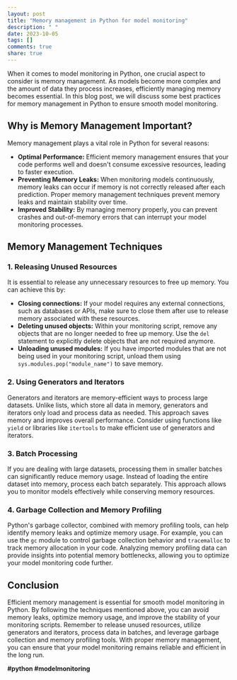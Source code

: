 ```yaml
---
layout: post
title: "Memory management in Python for model monitoring"
description: " "
date: 2023-10-05
tags: []
comments: true
share: true
---
```


When it comes to model monitoring in Python, one crucial aspect to consider is memory management. As models become more complex and the amount of data they process increases, efficiently managing memory becomes essential. In this blog post, we will discuss some best practices for memory management in Python to ensure smooth model monitoring.

## Why is Memory Management Important?

Memory management plays a vital role in Python for several reasons:
- **Optimal Performance:** Efficient memory management ensures that your code performs well and doesn't consume excessive resources, leading to faster execution.
- **Preventing Memory Leaks:** When monitoring models continuously, memory leaks can occur if memory is not correctly released after each prediction. Proper memory management techniques prevent memory leaks and maintain stability over time.
- **Improved Stability:** By managing memory properly, you can prevent crashes and out-of-memory errors that can interrupt your model monitoring processes.

## Memory Management Techniques

### 1. Releasing Unused Resources

It is essential to release any unnecessary resources to free up memory. You can achieve this by:
- **Closing connections:** If your model requires any external connections, such as databases or APIs, make sure to close them after use to release memory associated with these resources.
- **Deleting unused objects:** Within your monitoring script, remove any objects that are no longer needed to free up memory. Use the `del` statement to explicitly delete objects that are not required anymore.
- **Unloading unused modules:** If you have imported modules that are not being used in your monitoring script, unload them using `sys.modules.pop("module_name")` to save memory.

### 2. Using Generators and Iterators

Generators and iterators are memory-efficient ways to process large datasets. Unlike lists, which store all data in memory, generators and iterators only load and process data as needed. This approach saves memory and improves overall performance. Consider using functions like `yield` or libraries like `itertools` to make efficient use of generators and iterators.

### 3. Batch Processing

If you are dealing with large datasets, processing them in smaller batches can significantly reduce memory usage. Instead of loading the entire dataset into memory, process each batch separately. This approach allows you to monitor models effectively while conserving memory resources.

### 4. Garbage Collection and Memory Profiling

Python's garbage collector, combined with memory profiling tools, can help identify memory leaks and optimize memory usage. For example, you can use the `gc` module to control garbage collection behavior and `tracemalloc` to track memory allocation in your code. Analyzing memory profiling data can provide insights into potential memory bottlenecks, allowing you to optimize your model monitoring code further.

## Conclusion

Efficient memory management is essential for smooth model monitoring in Python. By following the techniques mentioned above, you can avoid memory leaks, optimize memory usage, and improve the stability of your monitoring scripts. Remember to release unused resources, utilize generators and iterators, process data in batches, and leverage garbage collection and memory profiling tools. With proper memory management, you can ensure that your model monitoring remains reliable and efficient in the long run.

**#python #modelmonitoring**